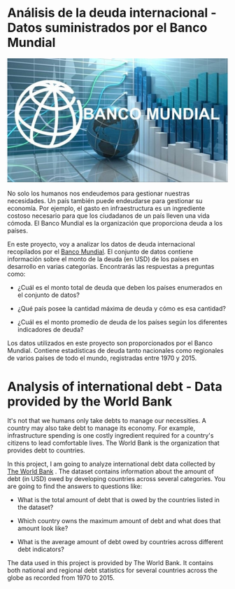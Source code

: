 # Análisis de la deuda internacional - Datos suministrados por el Banco Mundial

![](Image/World_bank.jpg)

No solo los humanos nos endeudemos para gestionar nuestras necesidades. Un país también puede endeudarse para gestionar su economía. Por ejemplo, el gasto en infraestructura es un ingrediente costoso necesario para que los ciudadanos de un país lleven una vida cómoda. El Banco Mundial es la organización que proporciona deuda a los países.

En este proyecto, voy a analizar los datos de deuda internacional recopilados por el [Banco Mundial](https://www.worldbank.org/en/home). El conjunto de datos contiene información sobre el monto de la deuda (en USD) de los países en desarrollo en varias categorías. Encontrarás las respuestas a preguntas como:

* ¿Cuál es el monto total de deuda que deben los países enumerados en el conjunto de datos?

* ¿Qué país posee la cantidad máxima de deuda y cómo es esa cantidad?

* ¿Cuál es el monto promedio de deuda de los países según los diferentes indicadores de deuda?

Los datos utilizados en este proyecto son proporcionados por el Banco Mundial. Contiene estadísticas de deuda tanto nacionales como regionales de varios países de todo el mundo, registradas entre 1970 y 2015.



# Analysis of international debt - Data provided by the World Bank



It's not that we humans only take debts to manage our necessities. A country may also take debt to manage its economy. For example, infrastructure spending is one costly ingredient required for a country's citizens to lead comfortable lives. The World Bank is the organization that provides debt to countries.

In this project, I am going to analyze international debt data collected by [The World Bank](https://www.worldbank.org/en/home) . The dataset contains information about the amount of debt (in USD) owed by developing countries across several categories. You are going to find the answers to questions like:

- What is the total amount of debt that is owed by the countries listed in the dataset?

- Which country owns the maximum amount of debt and what does that amount look like?

- What is the average amount of debt owed by countries across different debt indicators?

The data used in this project is provided by The World Bank. It contains both national and regional debt statistics for several countries across the globe as recorded from 1970 to 2015.
